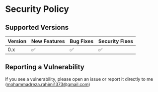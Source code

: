 # Security Policy

## Supported Versions

| Version | New Features | Bug Fixes | Security Fixes |
|---------|--------------|-----------|----------------|
| 0.x     | ✅           | ✅        | ✅             |

## Reporting a Vulnerability
If you see a vulnerability, please open an issue or report it directly to me (mohammadreza.rahimi1373@gmail.com) 